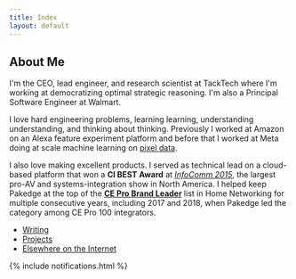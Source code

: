 ```yaml
---
title: Index
layout: default
---
```


<div class="about-me">
  <h2>About Me</h2>
  <p>
    I'm the CEO, lead engineer, and research scientist at TackTech where I'm working at democratizing optimal strategic reasoning. I'm also a Principal Software Engineer at Walmart.
  </p>
  <p>
    I love hard engineering problems, learning learning, understanding understanding, and thinking about thinking. Previously I worked at Amazon on an Alexa feature experiment platform and before that I worked at Meta doing at scale machine learning on <a href="https://www.facebook.com/business/tools/meta-pixel">pixel data</a>.
  </p>
  <p>
    I also love making excellent products. I served as technical lead on a cloud-based platform that won a <strong>CI BEST Award</strong> at <a href="https://www.commercialintegrator.com/news/pakedge_unleashes_bakpak_30_cloud_management/"><em>InfoComm 2015</em></a>, the largest pro-AV and systems-integration show in North America. I helped keep Pakedge at the top of the <a href="https://www.cepro.com/network/ce-pro-2018-brand-analysis-home-networking/"><strong>CE Pro Brand Leader</strong></a> list in Home Networking for multiple consecutive years, including 2017 and 2018, when Pakedge led the category among CE Pro 100 integrators.
  </p>
</div>

<ul>
  <li><a href="/writing.html">Writing</a></li>
  <li><a href="/projects.html">Projects</a></li>
  <li><a href="/links.html">Elsewhere on the Internet</a></li>
</ul>

{% include notifications.html %}
